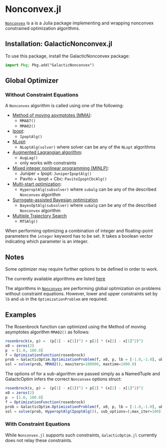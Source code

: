 # Nonconvex.jl
[`Nonconvex`](https://github.com/JuliaNonconvex/Nonconvex.jl) is a is a Julia package implementing and wrapping nonconvex constrained optimization algorithms.

## Installation: GalacticNonconvex.jl

To use this package, install the GalacticNonconvex package:

```julia
import Pkg; Pkg.add("GalacticNonconvex")
```

## Global Optimizer
### Without Constraint Equations

A `Nonconvex` algorithm is called using one of the following:

* [Method of moving asymptotes (MMA)](https://julianonconvex.github.io/Nonconvex.jl/stable/algorithms/mma/#Method-of-moving-asymptotes-(MMA)):
    - `MMA87()`
    - `MMA02()`
* [Ipopt](https://julianonconvex.github.io/Nonconvex.jl/stable/algorithms/ipopt/):
    - `IpoptAlg()`
* [NLopt](https://julianonconvex.github.io/Nonconvex.jl/stable/algorithms/nlopt/):
    - `NLoptAlg(solver)` where solver can be any of the `NLopt` algorithms
* [Augmented Lagrangian algorithm](https://julianonconvex.github.io/Nonconvex.jl/stable/algorithms/auglag/):
    - `AugLag()`
    - only works with constraints
* [Mixed integer nonlinear programming (MINLP)](https://julianonconvex.github.io/Nonconvex.jl/stable/algorithms/minlp/):
    - Juniper + Ipopt: `JuniperIpoptAlg()`
    - Pavito + Ipopt + Cbc: `PavitoIpoptCbcAlg()`
* [Multi-start optimization](https://julianonconvex.github.io/Nonconvex.jl/stable/algorithms/hyperopt/):
    - `HyperoptAlg(subsolver)` where `subalg` can be any of the described `Nonconvex` algorithm
* [Surrogate-assisted Bayesian optimization](https://julianonconvex.github.io/Nonconvex.jl/stable/algorithms/surrogate/)
    - `BayesOptAlg(subsolver)` where `subalg` can be any of the described `Nonconvex` algorithm
* [Multiple Trajectory Search](https://julianonconvex.github.io/Nonconvex.jl/stable/algorithms/mts/)
    - `MTSAlg()`

When performing optimizing a combination of integer and floating-point parameters the `integer` keyword has to be set. It takes a boolean vector indicating which parameter is an integer.

## Notes

Some optimizer may require further options to be defined in order to work.

The currently available algorithms are listed [here](https://julianonconvex.github.io/Nonconvex.jl/stable/algorithms/algorithms/)

The algorithms in [`Nonconvex`](https://julianonconvex.github.io/Nonconvex.jl/stable/algorithms/algorithms/) are performing global optimization on problems without constraint equations. However, lower and upper constraints set by `lb` and `ub` in the `OptimizationProblem` are required.

## Examples

The Rosenbrock function can optimized using the Method of moving asymptotes algorithm `MMA02()` as follows:

```julia
rosenbrock(x, p) =  (p[1] - x[1])^2 + p[2] * (x[2] - x[1]^2)^2
x0 = zeros(2)
p  = [1.0, 100.0]
f = OptimizationFunction(rosenbrock)
prob = GalacticOptim.OptimizationProblem(f, x0, p, lb = [-1.0,-1.0], ub = [1.0,1.0])
sol = solve(prob, MMA02(), maxiters=100000, maxtime=1000.0)
```

The options of for a sub-algorithm are passed simply as a NamedTuple and GalactcOptim infers the correct `Nonconvex` options struct:

```julia
rosenbrock(x, p) =  (p[1] - x[1])^2 + p[2] * (x[2] - x[1]^2)^2
x0 = zeros(2)
p  = [1.0, 100.0]
f = OptimizationFunction(rosenbrock)
prob = GalacticOptim.OptimizationProblem(f, x0, p, lb = [-1.0,-1.0], ub = [1.0,1.0])
sol = solve(prob, HyperoptAlg(IpoptAlg()), sub_options=(;max_iter=100))
```


### With Constraint Equations
While `Nonconvex.jl` supports such constraints, `GalacticOptim.jl` currently does not relay these constraints.



